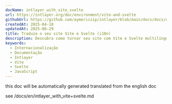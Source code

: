 ```yaml
---
docName: intlayer_with_vite_svelte
url: https://intlayer.org/doc/environment/vite-and-svelte
githubUrl: https://github.com/aymericzip/intlayer/blob/main/docs/docs/en/intlayer_with_vite+svelte.md
createdAt: 2025-04-18
updatedAt: 2025-06-29
title: Traduza o seu site Vite e Svelte (i18n)
description: Descubra como tornar seu site com Vite e Svelte multilíngue. Siga a documentação para internacionalizá-lo (i18n) e traduzi-lo.
keywords:
  - Internacionalização
  - Documentação
  - Intlayer
  - Vite
  - Svelte
  - JavaScript
---
```


this doc will be automatically generated translated from the english doc

see /docs/en/intlayer_with_vite+svelte.md
